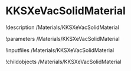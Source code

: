 <!-- MOOSE Documentation Stub: Remove this when content is added. -->

# KKSXeVacSolidMaterial
!description /Materials/KKSXeVacSolidMaterial

!parameters /Materials/KKSXeVacSolidMaterial

!inputfiles /Materials/KKSXeVacSolidMaterial

!childobjects /Materials/KKSXeVacSolidMaterial
